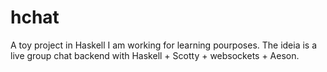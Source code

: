 # hchat

A toy project in Haskell I am working for learning pourposes. The ideia is a live group chat backend with Haskell + Scotty + websockets + Aeson.